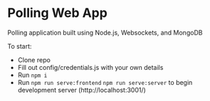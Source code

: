 # Polling Web App
Polling application built using Node.js, Websockets, and MongoDB

To start:
* Clone repo
* Fill out config/credentials.js with your own details 
* Run `npm i`
* Run `npm run serve:frontend` `npm run serve:server` to begin development server (http://localhost:3001/)

